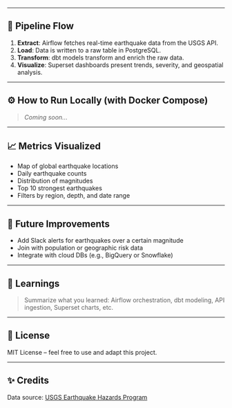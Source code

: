
---

## 🔁 Pipeline Flow

1. **Extract**: Airflow fetches real-time earthquake data from the USGS API.
2. **Load**: Data is written to a raw table in PostgreSQL.
3. **Transform**: dbt models transform and enrich the raw data.
4. **Visualize**: Superset dashboards present trends, severity, and geospatial analysis.

---

## ⚙️ How to Run Locally (with Docker Compose)

> *Coming soon...*

---

## 📈 Metrics Visualized

- Map of global earthquake locations
- Daily earthquake counts
- Distribution of magnitudes
- Top 10 strongest earthquakes
- Filters by region, depth, and date range

---

## 🧪 Future Improvements

- Add Slack alerts for earthquakes over a certain magnitude
- Join with population or geographic risk data
- Integrate with cloud DBs (e.g., BigQuery or Snowflake)

---

## 🧠 Learnings

> Summarize what you learned: Airflow orchestration, dbt modeling, API ingestion, Superset charts, etc.

---

## 📄 License

MIT License – feel free to use and adapt this project.

---

## ✨ Credits

Data source: [USGS Earthquake Hazards Program](https://earthquake.usgs.gov/)

